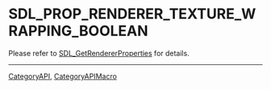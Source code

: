 # SDL_PROP_RENDERER_TEXTURE_WRAPPING_BOOLEAN

Please refer to [SDL_GetRendererProperties](SDL_GetRendererProperties) for details.

----
[CategoryAPI](CategoryAPI), [CategoryAPIMacro](CategoryAPIMacro)

